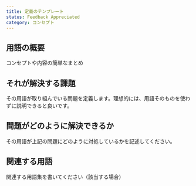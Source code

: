 ```yaml
---
title: 定義のテンプレート
status: Feedback Appreciated
category: コンセプト
---
```


## 用語の概要

コンセプトや内容の簡単なまとめ

## それが解決する課題

その用語が取り組んでいる問題を定義します。理想的には、用語そのものを使わずに説明できると良いです。

## 問題がどのように解決できるか

その用語が上記の問題にどのように対処しているかを記述してください。

## 関連する用語

関連する用語集を書いてください（該当する場合）
